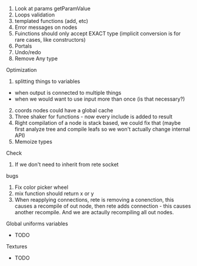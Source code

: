 1. Look at params getParamValue
2. Loops validation
3. templated functions (add, etc)
4. Error messages on nodes
5. Fuinctions should only accept EXACT type (implicit conversion is for rare cases, like constructors)
6. Portals
7. Undo/redo
8. Remove Any type

Optimization
1. splitting things to variables
 - when output is connected to multiple things
 - when we would want to use input more than once (is that necessary?)
2. coords nodes could have a global cache
3. Three shaker for functions - now every include is added to result
4. Right compilation of a node is stack based, we could fix that (maybe first analyze tree and compile leafs so we won't actually change internal API)
5. Memoize types

Check
1. If we don't need to inherit from rete socket

bugs
1. Fix color picker wheel
2. mix function should return x or y
3. When reapplying connections, rete is removing a conenction, this causes a recompile of out node, then rete adds connection - this causes another recompile. And we are actaully recompiling all out nodes.

Global uniforms variables
- TODO

Textures
- TODO